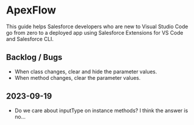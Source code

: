 # ApexFlow

This guide helps Salesforce developers who are new to Visual Studio Code go from zero to a deployed app using Salesforce Extensions for VS Code and Salesforce CLI.

## Backlog / Bugs

* When class changes, clear and hide the parameter values.
* When method changes, clear the parameter values.

## 2023-09-19

* Do we care about inputType on instance methods? I think the answer is no...